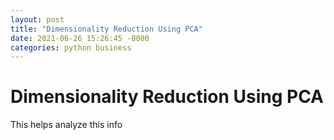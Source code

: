 ```yaml
---
layout: post
title: "Dimensionality Reduction Using PCA"
date: 2021-06-26 15:26:45 -0000
categories: python business
---
```


# Dimensionality Reduction Using PCA
This helps analyze this info
